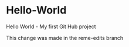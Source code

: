 # Hello-World
Hello World - My first Git Hub project


This change was made in the reme-edits branch
